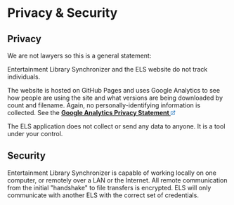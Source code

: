 # Privacy & Security

## Privacy

We are not lawyers so this is a general statement: 

Entertainment Library Synchronizer and the ELS website do not track individuals. 

The website is hosted on GitHub Pages and uses
Google Analytics to see how people are using the site and what versions are being downloaded 
by count and filename. Again, no personally-identifying information is collected. 
See the 
<a href="https://support.google.com/analytics/answer/6004245?hl=en" target="_blank"><b>Google Analytics Privacy Statement <img src="assets/images/link.png" alt="" title="On Google Analytics" align="bottom"  border="0"></b></a>

The ELS application does not collect or send any data to anyone. It is a tool under your control.

## Security

Entertainment Library Synchronizer is capable of working locally on one computer, or remotely
over a LAN or the Internet. All remote communication from the initial "handshake" to file transfers
is encrypted. ELS will only communicate with another ELS with the correct set of credentials.
